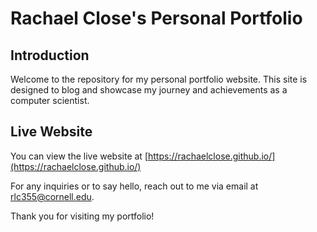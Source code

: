 # Rachael Close's Personal Portfolio

## Introduction
Welcome to the repository for my personal portfolio website. This site is designed to blog and showcase my journey and achievements as a computer scientist.

## Live Website
You can view the live website at [https://rachaelclose.github.io/](https://rachaelclose.github.io/) 

For any inquiries or to say hello, reach out to me via email at rlc355@cornell.edu.

Thank you for visiting my portfolio!

